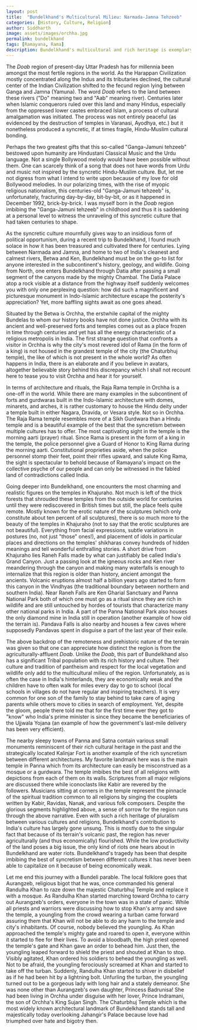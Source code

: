 ```yaml
---
layout: post
title:  "Bundelkhand's Multicultural Milieu: Narmada-Jamna Tehzeeb"
categories: [History, Culture, Religion]
author: Siddharth
image: assets/images/orchha.jpg
permalink: bundelkhand
tags: [Ramayana, Rama]
description: Bundelkhand's multicultural and rich heritage is exemplary in our polarized times.
---
```

The <i>Doab</i> region of present-day Uttar Pradesh has for millennia been amongst the most fertile regions in the world. As the Harappan Civilization mostly concentrated along the Indus and its tributaries declined, the cultural center of the Indian Civilization shifted to the fecund region lying between Ganga and Jamna (Yamuna). The word <i>Doab</i> refers to the land between these rivers ("Do" meaning two and "Aab" meaning river). Centuries later when Islamic conquerors ruled over this land and many Hindus, especially from the oppressed lower castes embraced Islam, a process of cultural amalgamation was initiated. The process was not entirely peaceful (as evidenced by the destruction of temples in Varanasi, Ayodhya, etc.) but it nonetheless produced a syncretic, if at times fragile, Hindu-Muslim cultural bonding. 

Perhaps the two greatest gifts that this so-called "Ganga-Jamuni tehzeeb" bestowed upon humanity are Hindustani Classical Music and the Urdu language. Not a single Bollywood melody would have been possible without them. One can scarcely think of a song that does not have words from Urdu and music not inspired by the syncretic Hindu-Muslim culture. But, let me not digress from what I intend to write upon because of my love for old Bollywood melodies. In our polarizing times, with the rise of myopic religious nationalism, this centuries-old "Ganga-Jamuni tehzeeb" is, unfortunately, fracturing day-by-day, bit-by-bit, or as it happened in December 1992, brick-by-brick. I was myself born in the <i>Doab</i> region imbibing the "Ganga-Jamuni tehzeeb" in childhood and thus it is saddening at a personal level to witness the unraveling of this syncretic culture that had taken centuries to shape.

As the syncretic culture mournfully gives way to an insidious form of political opportunism, during a recent trip to Bundelkhand, I found much solace in how it has been treasured and cultivated there for centuries. Lying between Narmada and Jamna, and home to two of India's cleanest and calmest rivers, Betwa and Ken, Bundelkhand must be on the go-to list for anyone interested in the subcontinent's history, geology, and wildlife. Going from North, one enters Bundelkhand through Datia after passing a small segment of the canyons made by the mighty Chambal. The Datia Palace atop a rock visible at a distance from the highway itself suddenly welcomes you with only one perplexing question: how did such a magnificent and picturesque monument in Indo-Islamic architecture escape the posterity's appreciation? Yet, more baffling sights await as one goes ahead.

Situated by the Betwa is Orchha, the erstwhile capital of the mighty Bundelas to whom our history books have not done justice. Orchha with its ancient and well-preserved forts and temples comes out as a place frozen in time through centuries and yet has all the energy characteristic of a religious metropolis in India. The first strange question that confronts a visitor in Orchha is why the city's most revered idol of Rama (in the form of a king) is not housed in the grandest temple of the city (the Chaturbhuj temple), the like of which is not present in the whole world? As often happens in India, there is an elaborate and if you believe in avatars, altogether believable story behind this discrepancy which I shall not recount here to tease you to visit Orchha and hear it for yourself.

In terms of architecture and rituals, the Raja Rama temple in Orchha is a one-off in the world. While there are many examples in the subcontinent of forts and gurdwaras built in the Indo-Islamic architecture with domes, minarets, and arches, it is rather customary to house the Hindu deity under a temple built in either Nagara, Dravida, or Vesara style. Not so in Orchha. The Raja Rama temple resembles more of a Sikh Gurdwara than a Hindu temple and is a beautiful example of the best that the syncretism between multiple cultures has to offer. The most captivating sight in the temple is the morning aarti (prayer) ritual. Since Rama is present in the form of a king in the temple, the police personnel give a Guard of Honor to King Rama during the morning aarti. Constitutional proprieties aside, when the police personnel stomp their feet, point their rifles upward, and salute King Rama, the sight is spectacular to behold because of Ramayana's impact on the collective psyche of our people and can only be witnessed in the fabled land of contradictions called India.

Going deeper into Bundelkhand, one encounters the most charming and realistic figures on the temples in Khajuraho. Not much is left of the thick forests that shrouded these temples from the outside world for centuries until they were rediscovered in British times but still, the place feels quite remote. Mostly known for the erotic nature of the sculptures (which only constitute about ten percent of all sculptures), there is so much more to the beauty of the temples in Khajuraho (not to say that the erotic sculptures are not beautiful). Everything from facial expressions, subtle variations in postures (no, not just "those" ones!), and placement of idols in particular places and directions on the temples' shikharas convey hundreds of hidden meanings and tell wonderful enthralling stories. A short drive from Khajuraho lies Raneh Falls made by what can justifiably be called India's Grand Canyon. Just a passing look at the igneous rocks and Ken river meandering through the canyon and making many waterfalls is enough to internalize that this region is older than history, ancient amongst the ancients. Volcanic eruptions almost half a billion years ago started to form this canyon in the Vindhyas (the traditional boundary between northern and southern India). Near Raneh Falls are Ken Gharial Sanctuary and Panna National Park both of which one must go as a ritual since they are rich in wildlife and are still untouched by hordes of tourists that characterize many other national parks in India. A part of the Panna National Park also houses the only diamond mine in India still in operation (another example of how old the terrain is). Pandava Falls is also nearby and houses a few caves where supposedly Pandavas spent in disguise a part of the last year of their exile.

The above backdrop of the remoteness and prehistoric nature of the terrain was given so that one can appreciate how distinct the region is from the agriculturally-affluent <i>Doab</i>. Unlike the <i>Doab</i>, this part of Bundelkhand also has a significant Tribal population with its rich history and culture. Their culture and tradition of pantheism and respect for the local vegetation and wildlife only add to the multicultural milieu of the region. Unfortunately, as is often the case in India's hinterlands, they are economically weak and the children have to often walk for miles every day to go to school (local schools in villages do not have regular and inspiring teachers). It is very common for one son of the family to stay behind to take care of aging parents while others move to cities in search of employment. Yet, despite the gloom, people there told me that for the first time ever they got to "know" who India's prime minister is since they became the beneficiaries of the Ujjwala Yojana (an example of how the government's last-mile delivery has been very efficient).

The nearby sleepy towns of Panna and Satna contain various small monuments reminiscent of their rich cultural heritage in the past and the strategically located Kalinjar Fort is another example of the rich syncretism between different architectures. My favorite landmark here was is the main temple in Panna which from its architecture can easily be misconstrued as a mosque or a gurdwara. The temple imbibes the best of all religions with depictions from each of them on its walls. Scriptures from all major religions are discussed there while iconoclasts like Kabir are revered by the followers. Musicians sitting at corners in the temple represent the pinnacle of the spiritual tradition common to all religions by singing the couplets written by Kabir, Ravidas, Nanak, and various folk composers.
Despite the glorious segments highlighted above, a sense of sorrow for the region runs through the above narrative. Even with such a rich heritage of pluralism between various cultures and religions, Bundelkhand's contribution to India's culture has largely gone unsung. This is mostly due to the singular fact that because of its terrain's volcanic past, the region has never agriculturally (and thus economically) flourished. While the low productivity of the land poses a big issue, the only kind of riots one hears about in Bundelkhand are water riots. Bundelkhand's tragedy has been that despite imbibing the best of syncretism between different cultures it has never been able to capitalize on it because of being economically weak. 

Let me end this journey with a Bundeli parable. The local folklore goes that Aurangzeb, religious bigot that he was, once commanded his general Randulha Khan to raze down the majestic Chaturbhuj Temple and replace it with a mosque. As Randulha Khan started marching toward Orchha to carry out Aurangzeb's orders, everyone in the town was in a state of panic. While all priests and warriors were discussing how to stop Khan's army and save the temple, a youngling from the crowd wearing a turban came forward assuring them that Khan will not be able to do any harm to the temple and city's inhabitants. Of course, nobody believed the youngling. As Khan approached the temple's mighty gate and roared to open it, everyone within it started to flee for their lives. To avoid a bloodbath, the high priest opened the temple's gate and Khan gave an order to behead him. Just then, the youngling leaped forward to shield the priest and shouted at Khan to stop. Visibly agitated, Khan ordered his soldiers to behead the youngling as well. Not to be afraid, the youngling ferociously screamed at Khan and started to take off the turban. Suddenly, Randulha Khan started to shiver in disbelief as if he had been hit by a lightning bolt. Unfurling the turban, the youngling turned out to be a gorgeous lady with long hair and a stately demeanor. She was none other than Aurangzeb's own daughter, Princess Badrunisa! She had been living in Orchha under disguise with her lover, Prince Indramani, the son of Orchha's King Sujan Singh. The Chaturbhuj Temple which is the most widely known architectural landmark of Bundelkhand stands tall and majestically today overlooking Jahangir's Palace because love had triumphed over hate and bigotry then.
